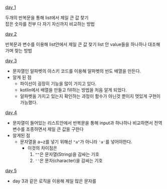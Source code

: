 [day 1](https://github.com/wjdghks963/algorithm_kotlin/blob/master/app/src/main/java/com/example/algorithm_kotlin/week_1/01_find_max_number.kt)

두개의 반복문을 통해 list에서 제일 큰 값 찾기  
잡은 숫자를 전부 다 자기 자신까지 비교하는 방법

[day 2](https://github.com/wjdghks963/algorithm_kotlin/blob/master/app/src/main/java/com/example/algorithm_kotlin/week_1/02_find_max_num.kt)

반복문과 변수를 이용해 list안에서 제일 큰 값 찾기
list 안 value들을 하나하나 대조해가며 찾는 방법

[day 3](https://github.com/wjdghks963/algorithm_kotlin/blob/master/app/src/main/java/com/example/algorithm_kotlin/week_1/03_find_alphabet_occurrence_array.kt)
- 문자열인 알파벳의 아스키 코드를 이용해 알파벳의 빈도 배열을 만든다.
- 알게 된 점
    - 파이선이 굉장히 기능을 많이 가지고 있다.
    - kotlin에서 배열을 만들고 fill하는 방법을 처음 알게 되었다.
    - 알파벳을 가지고 있는지 확인하는 과정이 함수가 아닌것 뿐이지 멋있게 구현이 가능했다.
  

[day 4](https://github.com/wjdghks963/algorithm_kotlin/blob/master/app/src/main/java/com/example/algorithm_kotlin/week_1/04_find_max_occurred_alphabet.kt)
- 문자열이 들어있는 리스트안에서 반복문을 통해 input과 하나하나 비교하면서 전역변수를 조종하면서 제일 큰 값을 구한다
- 알게된 점
    - 문자열을 a~z를 넣기 위해선 `"a"`가 아니라 `'a'`를 넣어야한다.
      - 이것의 차이점은 
        1. `""`은 문자열(String)을 감싸는 기호
        2. `''`은 문자(character)을 감싸는 기호
      

[day 5](https://github.com/wjdghks963/algorithm_kotlin/blob/master/app/src/main/java/com/example/algorithm_kotlin/week_1/05_find_max_occurred_alphabet.kt)
- day 3과 같은 로직을 이용해 제일 많은 문자를 
